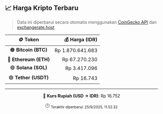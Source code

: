 

<!-- HARGA_KRIPTO -->
## 📈 Harga Kripto Terbaru

> Data ini diperbarui secara otomatis menggunakan [CoinGecko API](https://www.coingecko.com/) dan [exchangerate.host](https://exchangerate.host/)

<div align="center">

| 🪙 Token | 💰 Harga (IDR) |
|:------:|---------------:|
| 🟠 **Bitcoin (BTC)**   | Rp 1.870.641.683 |
| 🔵 **Ethereum (ETH)**  | Rp 67.270.230 |
| 🟣 **Solana (SOL)**    | Rp 3.417.096 |
| 🟢 **Tether (USDT)**   | Rp 16.743 |

---

💱 **Kurs Rupiah (USD → IDR)**: Rp 16.752

🕒 <sub>Terakhir diperbarui: 25/9/2025, 11.52.32</sub>

</div>
<!-- /HARGA_KRIPTO -->